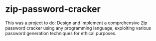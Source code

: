 # zip-password-cracker
This was a project to do: Design and implement a comprehensive Zip password cracker using any programming language, exploiting various password generation techniques for ethical purposes.
